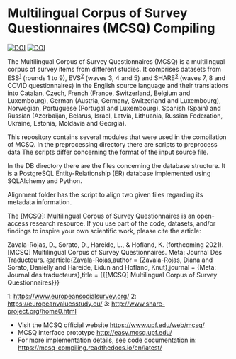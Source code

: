 # Multilingual Corpus of Survey Questionnaires (MCSQ) Compiling
[![DOI](https://zenodo.org/badge/DOI/10.5281/zenodo.4572930.svg)](https://doi.org/10.5281/zenodo.4572930)
[![DOI](https://zenodo.org/badge/206563769.svg)](https://zenodo.org/badge/latestdoi/206563769)

The Multilingual Corpus of Survey Questionnaires (MCSQ) is a multilingual corpus of survey items from different studies. 
It comprises datasets from ESS<sup>[1](#ess)</sup> (rounds 1 to 9), EVS<sup>[2](#evs)</sup> (waves 3, 4 and 5) and SHARE<sup>[3](#share)</sup> (waves 7, 8 and COVID questionnaires) in the English source language and their translations into Catalan, Czech, French (France, Switzerland, Belgium and Luxembourg), German (Austria, Germany, Switzerland and Luxembourg), Norwegian, Portuguese (Portugal and Luxembourg), Spanish (Spain) and Russian (Azerbaijan, Belarus, Israel, Latvia, Lithuania, Russian Federation, Ukraine, Estonia, Moldavia and Georgia).

This repository contains several modules that were used in the compilation of MCSQ. 
In the preprocessing directory there are scripts to preprocess data
The scripts differ concerning the format of the input source file.

In the DB directory there are the files concerning the database structure. It is a PostgreSQL Entity-Relationship (ER) database implemented using SQLAlchemy and Python. 

Alignment folder has the script to align two given files regarding its metadata information.

The [MCSQ]: Multilingual Corpus of Survey Questionnaires is an open-access research resource. 
If you use part of the code, datasets, and/or findings to inspire your own scientific work, please cite the article:

Zavala-Rojas, D., Sorato, D., Hareide, L., & Hofland, K. (forthcoming 2021). [MCSQ] Multilingual Corpus of Survey Questionnaires. Meta: Journal Des Traducteurs.
@article{Zavala-Rojas,author = {Zavala-Rojas, Diana and Sorato, Danielly and Hareide, Lidun and Hofland, Knut},journal = {Meta: Journal des traducteurs},title = {{[MCSQ] Multilingual Corpus of Survey Questionnaires}}}


<a name="ess">1</a>: https://www.europeansocialsurvey.org/
<a name="evs">2</a>: https://europeanvaluesstudy.eu/
<a name="share">3</a>: http://www.share-project.org/home0.html


* Visit the MCSQ official website https://www.upf.edu/web/mcsq/
* MCSQ interface prototype http://easy.mcsq.upf.edu/
* For more implementation details, see code documentation in: https://mcsq-compiling.readthedocs.io/en/latest/